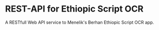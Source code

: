 # __REST-API for Ethiopic Script OCR__

A RESTfull Web API service to Menelik's Berhan Ethiopic Script OCR app.
